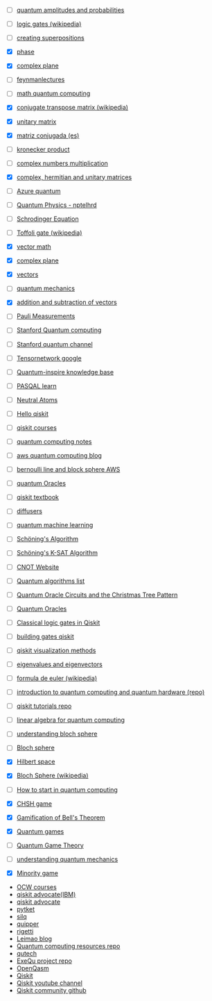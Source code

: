 * [ ] [quantum amplitudes and probabilities](https://towardsdatascience.com/quantum-amplitudes-and-probabilities-b49a6969b0b9)
* [ ] [logic gates (wikipedia)](https://en.wikipedia.org/wiki/Quantum_logic_gate)
* [ ] [creating superpositions](https://quantum-computing.ibm.com/composer/docs/iqx/guide/creating-superpositions)
* [X] [phase](
https://en.wikipedia.org/wiki/File:Phase_shifter_using_IQ_modulator.gif)
* [X] [complex plane](https://en.wikipedia.org/wiki/Complex_plane)
* [ ] [feynmanlectures](https://www.feynmanlectures.caltech.edu/)
* [ ] [math quantum computing](https://towardsdatascience.com/explaining-the-math-of-a-quantum-circuit-for-the-non-mathematician-79abf345c508)
* [X] [conjugate transpose matrix (wikipedia)](https://en.wikipedia.org/wiki/Conjugate_transpose)
* [X] [unitary matrix](https://mathworld.wolfram.com/UnitaryMatrix.html)
* [X] [matriz conjugada (es)](https://youtu.be/w4SYkLpytSs)
* [ ] [kronecker product](https://mathworld.wolfram.com/KroneckerProduct.html)
* [ ] [complex numbers multiplication](https://www.khanacademy.org/math/algebra2/x2ec2f6f830c9fb89:complex/x2ec2f6f830c9fb89:complex-mul/a/multiplying-complex-numbers)
* [X] [complex, hermitian and unitary matrices](https://youtu.be/DUuTx2nbizM)
* [ ] [Azure quantum](https://learn.microsoft.com/pt-br/azure/quantum/)
* [ ] [Quantum Physics - nptelhrd](https://www.youtube.com/playlist?list=PL0F530F3BAF8C6FCC)
* [ ] [Schrodinger Equation](https://youtu.be/QeUMFo8sODk)
* [ ] [Toffoli gate (wikipedia)](https://en.wikipedia.org/wiki/Toffoli_gate)
* [X] [vector math](https://mathinsight.org/vector_introduction)
* [X] [complex plane](https://www.mathsisfun.com/algebra/complex-plane.html)
* [X] [vectors](https://www.khanacademy.org/math/precalculus/x9e81a4f98389efdf:vectors)
* [ ] [quantum mechanics](https://www.khanacademy.org/science/physics/quantum-physics)
* [X] [addition and subtraction of vectors](https://youtu.be/VFRW0f0XUU8)
* [ ] [Pauli Measurements](https://learn.microsoft.com/en-us/azure/quantum/concepts-pauli-measurements)
* [ ] [Stanford Quantum computing](https://qc.stanford.edu/hsqccourse)
* [ ] [Stanford quantum channel](https://www.youtube.com/@stanfordquantum8922)
* [ ] [Tensornetwork google](https://github.com/google/TensorNetwork)
* [ ] [Quantum-inspire knowledge base](https://www.quantum-inspire.com/kbase/introduction-to-quantum-computing/)
* [ ] [PASQAL learn](https://www.pasqal.com/learn/media)
* [ ] [Neutral Atoms](https://arxiv.org/pdf/2006.12326.pdf)
* [ ] [Hello qiskit](https://qiskit.org/textbook/ch-ex/hello-qiskit.html)
* [ ] [qiskit courses](https://learn.qiskit.org/)
* [ ] [quantum computing notes](https://akyrillidis.github.io/notes/)
* [ ] [aws quantum computing blog](https://aws.amazon.com/blogs/quantum-computing/)
* [ ] [bernoulli line and block sphere AWS](https://aws.amazon.com/blogs/quantum-computing/bernoulli-line-and-the-bloch-sphere/)
* [ ] [quantum Oracles](https://learn.microsoft.com/en-us/azure/quantum/concepts-oracles)
* [ ] [qiskit textbook](https://qiskit.org/textbook/preface.html)
* [ ] [diffusers](https://towardsdatascience.com/a-practical-guide-to-quantum-amplitude-amplification-dbcbe467044a)
* [ ] [quantum machine learning](https://github.com/quantum-machine-learning)
* [ ] [Schöning's Algorithm](https://www.cs.yale.edu/homes/spielman/366/schoening.pdf)
* [ ] [Schöning's K-SAT Algorithm](https://arxiv.org/pdf/1008.4067.pdf)
* [ ] [CNOT Website](https://cnot.io/quantum_computing/)
* [ ] [Quantum algorithms list](https://quantumalgorithmzoo.org/)
* [ ] [Quantum Oracle Circuits and the Christmas Tree Pattern](https://msoeken.github.io/blog_qac.html)
* [ ] [Quantum Oracles](https://benjaminwhiteside.com/2022/08/07/quantum-oracles/)
* [ ] [Classical logic gates in Qiskit](https://gist.github.com/primaryobjects/49674b30f1882401b32fc46d1991ef89)
* [ ] [building gates qiskit](https://qiskit.org/textbook/ch-gates/more-circuit-identities.html)
* [ ] [qiskit visualization methods](https://qiskit.org/documentation/apidoc/visualization.html)
* [ ] [eigenvalues and eigenvectors](https://www.khanacademy.org/math/linear-algebra/alternate-bases/eigen-everything/v/linear-algebra-introduction-to-eigenvalues-and-eigenvectors)
* [ ] [formula de euler (wikipedia)](https://en.wikipedia.org/wiki/Euler%27s_formula)
* [ ] [introduction to quantum computing and quantum hardware (repo)](https://github.com/qiskit-community/intro-to-quantum-computing-and-quantum-hardware)
* [ ] [qiskit tutorials repo](https://github.com/Qiskit/qiskit-tutorials)
* [ ] [linear algebra for quantum computing](https://cds.cern.ch/record/1522001/files/978-1-4614-6336-8_BookBackMatter.pdf)
* [ ] [understanding bloch sphere](https://physics.stackexchange.com/questions/204090/understanding-the-bloch-sphere)
* [ ] [Bloch sphere](https://leimao.github.io/blog/Qubit-Bloch-Sphere/)
* [X] [Hilbert space](https://ncatlab.org/nlab/show/Hilbert+space)
* [X] [Bloch Sphere (wikipedia)](https://en.wikipedia.org/wiki/File:Bloch_sphere.svg)
* [ ] [How to start in quantum computing](https://www.nature.com/articles/d41586-021-00533-x)
* [X] [CHSH game](https://youtu.be/q6kmvU9LsIg)
* [X] [Gamification of Bell's Theorem](https://youtu.be/v7jctqKsUMA)
* [X] [Quantum games](https://medium.com/colibritd-quantum/quantum-games-when-the-players-enjoy-entanglement-20a50aef255e)
* [ ] [Quantum Game Theory](https://medium.com/mit-6-s089-intro-to-quantum-computing/quantum-game-theory-overview-example-issues-and-the-future-5b00495eb4a5)
* [ ] [understanding quantum mechanics](https://www.youtube.com/playlist?list=PLwgQsqtH9H5djIfFhXE6We207beTgUnyL)
* [X] [Minority game](https://youtu.be/TmcCZ2f9sDI)


* [OCW courses](https://ocw.mit.edu/search/?q=quantum%20computing)
* [qiskit advocate(IBM)](https://www.ibm.com/training/badge/qiskit-advocate)
* [qiskit advocate](https://qiskit.org/advocates/)
* [pytket](https://cqcl.github.io/tket/pytket/api/index.html)
* [silq](https://silq.ethz.ch/)
* [quipper](https://www.mathstat.dal.ca/~selinger/quipper/)
* [rigetti](https://qcs.rigetti.com)
* [Leimao blog](https://leimao.github.io/blog/)
* [Quantum computing resources repo](https://github.com/desireevl/awesome-quantum-computing)
* [qutech](https://qutech.nl)
* [ExeQu project repo](https://github.com/Htraez/ExeQu)
* [OpenQasm](https://openqasm.com/index.html)
* [Qiskit](https://qiskit.org)
* [Qiskit youtube channel](https://www.youtube.com/channel/UClBNq7mCMf5xm8baE_VMl3A)
* [Qiskit community github](https://github.com/qiskit-community)
